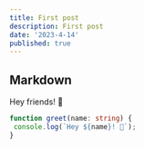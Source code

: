 ```yaml
---
title: First post
description: First post
date: '2023-4-14'
published: true
---
```


## Markdown

Hey friends! 👋

```ts
function greet(name: string) {
 console.log(`Hey ${name}! 👋`);
}
```
